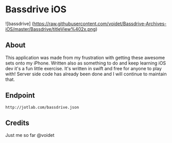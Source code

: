 # Bassdrive iOS

![bassdrive]
(https://raw.githubusercontent.com/voidet/Bassdrive-Archives-iOS/master/Bassdrive/titleView%402x.png)

## About
This application was made from my frustration with getting these awesome sets onto my iPhone. Written also as something to do and keep learning iOS dev it's a fun little exercise. It's written in swift and free for anyone to play with! Server side code has already been done and I will continue to maintain that.

## Endpoint
```
http://jotlab.com/bassdrive.json
```

## Credits
Just me so far @voidet

